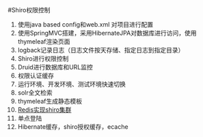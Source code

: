 #Shiro权限控制

1. 使用java based config和web.xml 对项目进行配置
2. 使用SpringMVC搭建，采用HibernateJPA对数据库进行访问，使用thymeleaf渲染页面
3. logback记录日志（日志文件按天存储、指定日志到指定目录）
4. Shiro进行权限控制
5. Druid进行数据库和URL监控
6. 权限认证缓存
7. 运行环境、开发环境、测试环境快速切换
8. solr全文检索
9. thymeleaf生成静态模板
10. [Redis实现shiro集群](http://jetgeng.github.io/blog/html/2014/09/07/redis_shiro.html)
11. 单点登陆
12. Hibernate缓存，shiro授权缓存，ecache